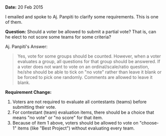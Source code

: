**Date:** 20 Feb 2015

I emailed and spoke to Aj. Panpiti to clarify some requirements.
This is one of them.

**Question:** Should a voter be allowed to submit a partial vote? That is, can he elect to not score some teams for some criteria?

Aj. Panpiti's Answer:

> Yes, vote for some groups should be counted.  However, when a voter evaluates a group,
> all questions for that group should be answered.  If a voter does not want to vote on 
> an ordinal/scale/ratio question, he/she should be able to tick on "no vote" rather 
> than leave it blank or be forced to pick one randomly.  Comments are allowed to leave it blank.

**Requirement Change:**

1. Voters are not required to evaluate all contestants (teams) before submitting their vote.
2. For contestant (team) evaluation items, there should be a choice that means "no vote" or "no score" for that item.
3. Because of item 1 above, voters should be allowed to vote on "choose-1" items (like "Best Project") without evaluating every team.

   
